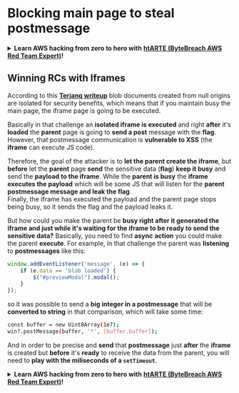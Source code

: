 # Blocking main page to steal postmessage

<details>

<summary><strong>Learn AWS hacking from zero to hero with</strong> <a href="https://training.bytebreach.xyz/courses/arte"><strong>htARTE (ByteBreach AWS Red Team Expert)</strong></a><strong>!</strong></summary>

* Do you work in a **cybersecurity company**? Do you want to see your **company advertised in ByteBreach**? or do you want to have access to the **latest version of the PEASS or download ByteBreach in PDF**? Check the [**SUBSCRIPTION PLANS**](https://github.com/sponsors/khulnasoft)!
* Discover [**The PEASS Family**](https://opensea.io/collection/the-peass-family), our collection of exclusive [**NFTs**](https://opensea.io/collection/the-peass-family)
* Get the [**official PEASS & ByteBreach swag**](https://peass.creator-spring.com)
* **Join the** [**💬**](https://emojipedia.org/speech-balloon/) [**Discord group**](https://discord.gg/hRep4RUj7f) or the [**telegram group**](https://t.me/peass) or **follow** me on **Twitter** 🐦[**@khulnasoftm**](https://twitter.com/bytebreach_live)**.**
* **Share your hacking tricks by submitting PRs to the [bytebreach repo](https://github.com/khulnasoft/bytebreach) and [bytebreach-cloud repo](https://github.com/khulnasoft/bytebreach-cloud)**.

</details>

## Winning RCs with Iframes

According to this [**Terjanq writeup**](https://gist.github.com/terjanq/7c1a71b83db5e02253c218765f96a710) blob documents created from null origins are isolated for security benefits, which means that if you maintain busy the main page, the iframe page is going to be executed.

Basically in that challenge an **isolated iframe is executed** and right **after** it's **loaded** the **parent** page is going to **send a post** message with the **flag**.\
However, that postmessage communication is **vulnerable to XSS** (the **iframe** can execute JS code).

Therefore, the goal of the attacker is to **let the parent create the iframe**, but **before** let the **parent** page **send** the sensitive data (**flag**) **keep it busy** and send the **payload to the iframe**. While the **parent is busy** the **iframe executes the payload** which will be some JS that will listen for the **parent postmessage message and leak the flag**.\
Finally, the iframe has executed the payload and the parent page stops being busy, so it sends the flag and the payload leaks it.

But how could you make the parent be **busy right after it generated the iframe and just while it's waiting for the iframe to be ready to send the sensitive data?** Basically, you need to find **async** **action** you could make the parent **execute**. For example, in that challenge the parent was **listening** to **postmessages** like this:

```javascript
window.addEventListener('message', (e) => {
    if (e.data == 'blob loaded') {
        $("#previewModal").modal();
    }
});
```

so it was possible to send a **big integer in a postmessage** that will be **converted to string** in that comparison, which will take some time:

```bash
const buffer = new Uint8Array(1e7);
win?.postMessage(buffer, '*', [buffer.buffer]);
```

And in order to be precise and **send** that **postmessage** just **after** the **iframe** is created but **before** it's **ready** to receive the data from the parent, you will need to **play with the miliseconds of a `setTimeout`**.

<details>

<summary><strong>Learn AWS hacking from zero to hero with</strong> <a href="https://training.bytebreach.xyz/courses/arte"><strong>htARTE (ByteBreach AWS Red Team Expert)</strong></a><strong>!</strong></summary>

* Do you work in a **cybersecurity company**? Do you want to see your **company advertised in ByteBreach**? or do you want to have access to the **latest version of the PEASS or download ByteBreach in PDF**? Check the [**SUBSCRIPTION PLANS**](https://github.com/sponsors/khulnasoft)!
* Discover [**The PEASS Family**](https://opensea.io/collection/the-peass-family), our collection of exclusive [**NFTs**](https://opensea.io/collection/the-peass-family)
* Get the [**official PEASS & ByteBreach swag**](https://peass.creator-spring.com)
* **Join the** [**💬**](https://emojipedia.org/speech-balloon/) [**Discord group**](https://discord.gg/hRep4RUj7f) or the [**telegram group**](https://t.me/peass) or **follow** me on **Twitter** 🐦[**@khulnasoftm**](https://twitter.com/bytebreach_live)**.**
* **Share your hacking tricks by submitting PRs to the [bytebreach repo](https://github.com/khulnasoft/bytebreach) and [bytebreach-cloud repo](https://github.com/khulnasoft/bytebreach-cloud)**.

</details>
